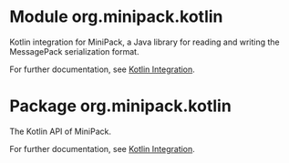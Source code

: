 # Module org.minipack.kotlin

Kotlin integration for MiniPack, a Java library for reading and writing the MessagePack serialization format.

For further documentation, see [Kotlin Integration](https://translatenix.github.io/minipack/kotlin-integration/).

# Package org.minipack.kotlin

The Kotlin API of MiniPack.

For further documentation, see [Kotlin Integration](https://translatenix.github.io/minipack/kotlin-integration/).
